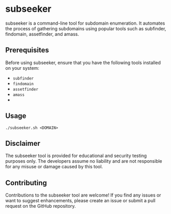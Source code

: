 # subseeker
subseeker is a command-line tool for subdomain enumeration. It automates the process of gathering subdomains using popular tools such as subfinder, findomain, assetfinder, and amass.

## Prerequisites
Before using subseeker, ensure that you have the following tools installed on your system:

- `subfinder`
- `findomain`
- `assetfinder`
- `amass`
- 
## Usage
```
./subseeker.sh <DOMAIN>
```

## Disclaimer
The subseeker tool is provided for educational and security testing purposes only. The developers assume no liability and are not responsible for any misuse or damage caused by this tool.

## Contributing
Contributions to the subseeker tool are welcome! If you find any issues or want to suggest enhancements, please create an issue or submit a pull request on the GitHub repository.
